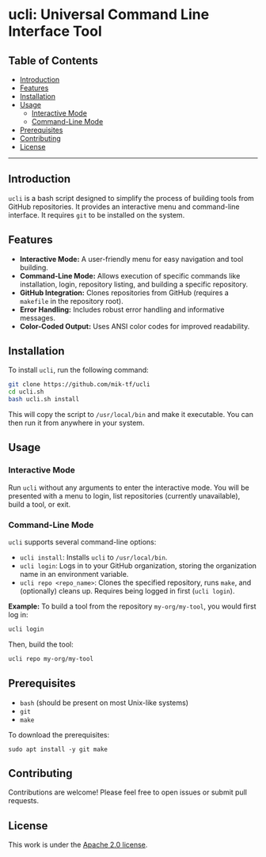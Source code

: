 <h1> ucli: Universal Command Line Interface Tool </h1>

<h2>Table of Contents</h2>

- [Introduction](#introduction)
- [Features](#features)
- [Installation](#installation)
- [Usage](#usage)
  - [Interactive Mode](#interactive-mode)
  - [Command-Line Mode](#command-line-mode)
- [Prerequisites](#prerequisites)
- [Contributing](#contributing)
- [License](#license)

---

## Introduction

`ucli` is a bash script designed to simplify the process of building tools from GitHub repositories. It provides an interactive menu and command-line interface. It requires `git` to be installed on the system.

## Features

* **Interactive Mode:**  A user-friendly menu for easy navigation and tool building.
* **Command-Line Mode:** Allows execution of specific commands like installation, login, repository listing, and building a specific repository.
* **GitHub Integration:**  Clones repositories from GitHub (requires a `makefile` in the repository root).
* **Error Handling:** Includes robust error handling and informative messages.
* **Color-Coded Output:** Uses ANSI color codes for improved readability.


## Installation

To install `ucli`, run the following command:

```bash
git clone https://github.com/mik-tf/ucli
cd ucli.sh
bash ucli.sh install
```

This will copy the script to `/usr/local/bin` and make it executable.  You can then run it from anywhere in your system.

## Usage

### Interactive Mode

Run `ucli` without any arguments to enter the interactive mode.  You will be presented with a menu to login, list repositories (currently unavailable), build a tool, or exit.

### Command-Line Mode

`ucli` supports several command-line options:

* `ucli install`: Installs `ucli` to `/usr/local/bin`.
* `ucli login`: Logs in to your GitHub organization, storing the organization name in an environment variable.
* `ucli repo <repo_name>`: Clones the specified repository, runs `make`, and (optionally) cleans up.  Requires being logged in first (`ucli login`).


**Example:** To build a tool from the repository `my-org/my-tool`, you would first log in:

```bash
ucli login
```

Then, build the tool:

```bash
ucli repo my-org/my-tool
```

## Prerequisites

*   `bash` (should be present on most Unix-like systems)
*   `git`
*   `make`

To download the prerequisites:

```
sudo apt install -y git make
```

## Contributing

Contributions are welcome! Please feel free to open issues or submit pull requests.

## License

This work is under the [Apache 2.0 license](./LICENSE).